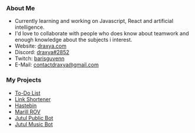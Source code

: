 ### About Me

- Currently learning and working on Javascript, React and artificial intelligence.
- I'd love to collaborate with people who does know about teamwork and enough knowledge about the subjects i interest.
- Website: [draxya.com](https://draxya.com)
- Discord: [draxya#2852](https://discord.com/users/432972283171307532)
- Twitch: [barisguvenn](https://twitch.tv/barisguvenn)
- E-Mail: contactdraxya@gmail.com

### My Projects

- [To-Do List](https://todo.draxya.com)
- [Link Shortener](https://url.draxya.com)
- [Hastebin](https://yapistira.ga)
- [Marill ROV](https://github.com/Marill-Rov)
- [Jutul Public Bot](https://top.gg/bot/759823414042034178)
- [Jutul Music Bot](https://www.jutulmusicbot.tk)
